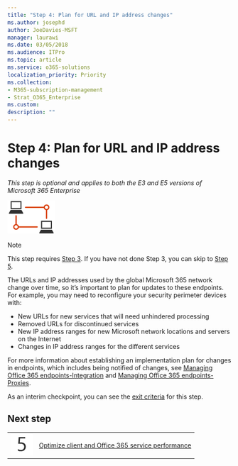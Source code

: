 ```yaml
---
title: "Step 4: Plan for URL and IP address changes"
ms.author: josephd
author: JoeDavies-MSFT
manager: laurawi
ms.date: 03/05/2018
ms.audience: ITPro
ms.topic: article
ms.service: o365-solutions
localization_priority: Priority
ms.collection: 
- M365-subscription-management
- Strat_O365_Enterprise
ms.custom:
description: ""
---
```


# Step 4: Plan for URL and IP address changes

*This step is optional and applies to both the E3 and E5 versions of Microsoft 365 Enterprise*

![](./media/deploy-foundation-infrastructure/networking_icon-small.png)

>[!Note]
>This step requires [Step 3](networking-configure-proxies-firewalls.md). If you have not done Step 3, you can skip to [Step 5](networking-optimize-tcp-performance.md).
>

The URLs and IP addresses used by the global Microsoft 365 network change over time, so it’s important to plan for updates to these endpoints. For example, you may need to reconfigure your security perimeter devices with:

- New URLs for new services that will need unhindered processing
- Removed URLs for discontinued services
- New IP address ranges for new Microsoft network locations and servers on the Internet 
- Changes in IP address ranges for the different services

For more information about establishing an implementation plan for changes in endpoints, which includes being notified of changes, see [Managing Office 365 endpoints-Integration](https://support.office.com/article/Managing-Office-365-endpoints-99cab9d4-ef59-4207-9f2b-3728eb46bf9a?ui=en-US#ID0EABAAA=2._Proxies&ID0EAEAAA=3._Integration) and [Managing Office 365 endpoints-Proxies](https://support.office.com/article/Managing-Office-365-endpoints-99cab9d4-ef59-4207-9f2b-3728eb46bf9a#ID0EABAAA=2._Proxies&ID0EAEAAA=2._Proxies).

As an interim checkpoint, you can see the [exit criteria](networking-exit-criteria.md#crit-networking-step4) for this step.

## Next step

|||
|:-------|:-----|
|![](./media/stepnumbers/Step5.png)|[Optimize client and Office 365 service performance](networking-optimize-tcp-performance.md)|
